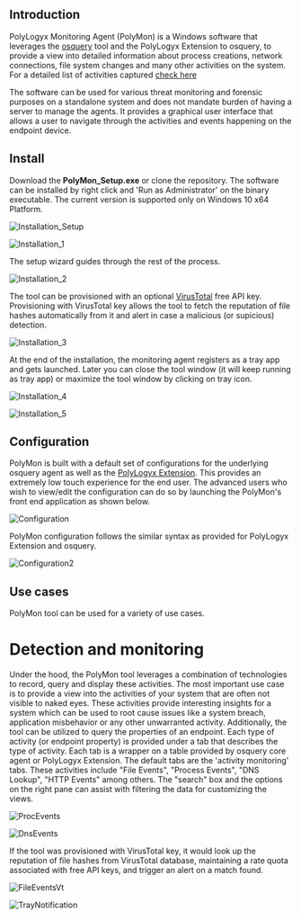 ## Introduction 

PolyLogyx Monitoring Agent (PolyMon) is a Windows software that leverages the [osquery](https://osquery.io/) tool and the PolyLogyx Extension to osquery, to provide a view into detailed information about process creations, network connections, file system changes and many other activities on the system. For a detailed list of activities captured [check here](https://github.com/polylogyx/osq-ext-bin)

The software can be used for various threat monitoring and forensic purposes on a standalone system and does not mandate burden of having a server to manage the agents. It provides a graphical user interface that allows a user to navigate through the activities and events happening on the endpoint device.

## Install

Download the **PolyMon_Setup.exe** or clone the repository. The software can be installed by right click and 'Run as Administrator' on the binary executable. The current version is supported only on Windows 10 x64 Platform.

![Installation_Setup](Images/setup.png)
  
![Installation_1](Images/install-wel.png)

The setup wizard guides through the rest of the process.

![Installation_2](Images/install-wiz.png)

The tool can be provisioned with an optional [VirusTotal](https://www.virustotal.com/) free API key. Provisioning with VirusTotal key allows the tool to fetch the reputation of file hashes automatically from it and alert in case a malicious (or supicious) detection.

![Installation_3](Images/install-vt.png)

At the end of the installation, the monitoring agent registers as a tray app and gets launched. Later you can close the tool window (it will keep running as tray app) or maximize the tool window by clicking on tray icon.

![Installation_4](Images/install-complete.png)

![Installation_5](Images/tray-icon.png)


## Configuration

PolyMon is built with a default set of configurations for the underlying osquery agent as well as the [PolyLogyx Extension](https://github.com/polylogyx/osq-ext-bin). This provides an extremely low touch experience for the end user. The advanced users who wish to view/edit the configuration can do so by launching the PolyMon's front end application as shown below.

![Configuration](Images/mon-config.png)

PolyMon configuration follows the similar syntax as provided for PolyLogyx Extension and osquery. 

![Configuration2](Images/mon-config2.png)

## Use cases 

PolyMon tool can be used for a variety of use cases.

# Detection and monitoring

Under the hood, the PolyMon tool leverages a combination of technologies to record, query and display these activities. The most important use case is to provide a view into the activities of your system that are often not visible to naked eyes. These activities provide interesting insights for a system which can be used to root cause issues like a system breach, application misbehavior or any other unwarranted activity. Additionally, the tool can be utilized to query the properties of an endpoint. Each type of activity (or endpoint property) is provided under a tab that describes the type of activity. Each tab is a wrapper on a table provided by osquery core agent or PolyLogyx Extension. The default tabs are the 'activity monitoring' tabs. These activities include "File Events", "Process Events", "DNS Lookup", "HTTP Events" among others. The "search" box and the options on the right pane can assist with filtering the data for customizing the views.

![ProcEvents](Images/proc-events.png)

![DnsEvents](Images/dns-events.png)

If the tool was provisioned with VirusTotal key, it would look up the reputation of file hashes from VirusTotal database, maintaining a rate quota associated with free API keys, and trigger an alert on a match found. 

![FileEventsVt](Images/mon-data-vt-red.png)

![TrayNotification](Images/tray-notif.png)




